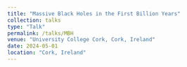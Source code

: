 ```yaml
---
title: "Massive Black Holes in the First Billion Years"
collection: talks
type: "Talk"
permalink: /talks/MBH
venue: "University College Cork, Cork, Ireland"
date: 2024-05-01
location: "Cork, Ireland"
---
```

